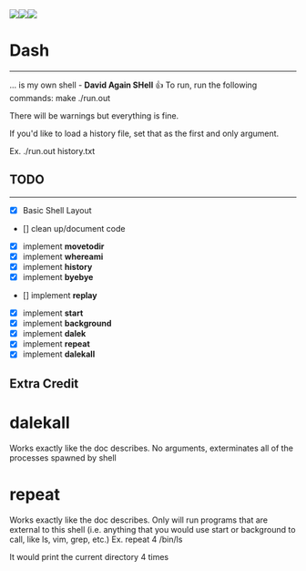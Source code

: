 <div style="display: flex;">
<img src="https://img.shields.io/badge/c-c%2B%2B-blue">
<img src="https://img.shields.io/badge/-Unix-brightgreen">
<img src="https://img.shields.io/badge/-Posix-yellow">
</div>

# Dash #
- - - -
... is my own shell - **David Again SHell** :thumbsup:
To run, run the following commands:
	make
	./run.out

There will be warnings but everything is fine.

If you'd like to load a history file, set that as the first and only argument.

Ex.
	./run.out history.txt

## TODO ##
- - - -
- [x] Basic Shell Layout
- [] clean up/document code
- [x] implement __movetodir__
- [x] implement __whereami__
- [x] implement __history__
- [x] implement __byebye__
- [] implement __replay__
- [x] implement __start__
- [x] implement __background__
- [x] implement __dalek__
- [x] implement __repeat__
- [x] implement __dalekall__

## Extra Credit ##

# dalekall
Works exactly like the doc describes. No arguments, exterminates all of the processes spawned by shell

# repeat

Works exactly like the doc describes. Only will run programs that are external to this shell (i.e. anything that you would use start or background to call, like ls, vim, grep, etc.) 
Ex. repeat 4 /bin/ls

It would print the current directory 4 times
